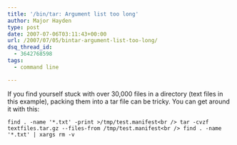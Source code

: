 ```yaml
---
title: '/bin/tar: Argument list too long'
author: Major Hayden
type: post
date: 2007-07-06T03:11:43+00:00
url: /2007/07/05/bintar-argument-list-too-long/
dsq_thread_id:
  - 3642768598
tags:
  - command line

---
```

If you find yourself stuck with over 30,000 files in a directory (text files in this example), packing them into a tar file can be tricky. You can get around it with this:

`find . -name '*.txt' -print >/tmp/test.manifest<br />
tar -cvzf textfiles.tar.gz --files-from /tmp/test.manifest<br />
find . -name '*.txt' | xargs rm -v`